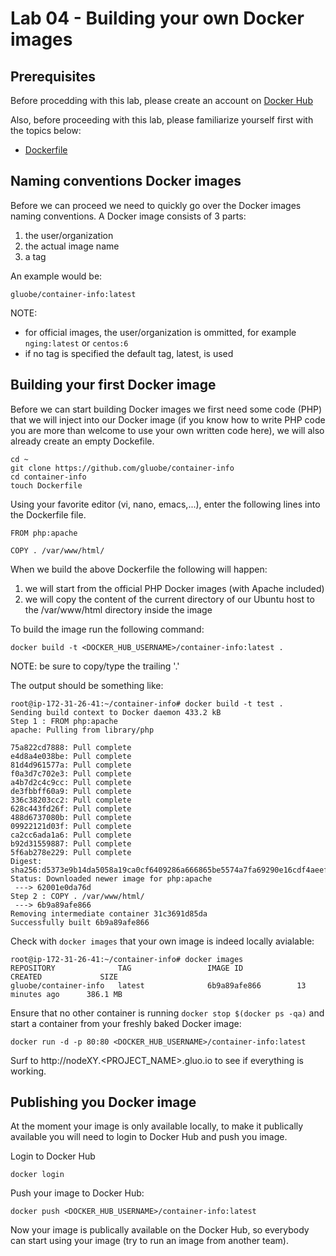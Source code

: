 # Lab 04 - Building your own Docker images

## Prerequisites

Before procedding with this lab, please create an account on [Docker Hub](https://hub.docker.com/)

Also, before proceeding with this lab, please familiarize yourself first with the topics below:

* [Dockerfile](https://docs.docker.com/engine/reference/builder/)

## Naming conventions Docker images

Before we can proceed we need to quickly go over the Docker images naming conventions.  A Docker image consists of 3 parts:

1. the user/organization
2. the actual image name
3. a tag

An example would be:

```
gluobe/container-info:latest
```

NOTE:
- for official images, the user/organization is ommitted, for example `nging:latest` or `centos:6`
- if no tag is specified the default tag, latest, is used

## Building your first Docker image

Before we can start building Docker images we first need some code (PHP) that we will inject into our Docker image (if you know how to write PHP code you are more than welcome to use your own written code here), we will also already create an empty Dockefile.

```
cd ~
git clone https://github.com/gluobe/container-info
cd container-info
touch Dockerfile
```

Using your favorite editor (vi, nano, emacs,...), enter the following lines into the Dockerfile file.

```
FROM php:apache

COPY . /var/www/html/
```

When we build the above Dockerfile the following will happen:
1. we will start from the official PHP Docker images (with Apache included)
2. we will copy the content of the current directory of our Ubuntu host to the /var/www/html directory inside the image

To build the image run the following command:

```
docker build -t <DOCKER_HUB_USERNAME>/container-info:latest .
```

NOTE: be sure to copy/type the trailing '.'

The output should be something like:

```
root@ip-172-31-26-41:~/container-info# docker build -t test .
Sending build context to Docker daemon 433.2 kB
Step 1 : FROM php:apache
apache: Pulling from library/php

75a822cd7888: Pull complete
e4d8a4e038be: Pull complete
81d4d961577a: Pull complete
f0a3d7c702e3: Pull complete
a4b7d2c4c9cc: Pull complete
de3fbbff60a9: Pull complete
336c38203cc2: Pull complete
628c443fd26f: Pull complete
488d6737080b: Pull complete
09922121d03f: Pull complete
ca2cc6ada1a6: Pull complete
b92d31559887: Pull complete
5f6ab278e229: Pull complete
Digest: sha256:d5373e9b14da5058a19ca0cf6409286a666865be5574a7fa69290e16cdf4aeef
Status: Downloaded newer image for php:apache
 ---> 62001e0da76d
Step 2 : COPY . /var/www/html/
 ---> 6b9a89afe866
Removing intermediate container 31c3691d85da
Successfully built 6b9a89afe866
```

Check with `docker images` that your own image is indeed locally avialable:

```
root@ip-172-31-26-41:~/container-info# docker images
REPOSITORY              TAG                 IMAGE ID            CREATED             SIZE
gluobe/container-info   latest              6b9a89afe866        13 minutes ago      386.1 MB
```

Ensure that no other container is running `docker stop $(docker ps -qa)` and start a container from your freshly baked Docker image:

```
docker run -d -p 80:80 <DOCKER_HUB_USERNAME>/container-info:latest
```

Surf to http://nodeXY.<PROJECT_NAME>.gluo.io to see if everything is working.

## Publishing you Docker image

At the moment your image is only available locally, to make it publically available you will need to login to Docker Hub and push you image.

Login to Docker Hub

```
docker login
```

Push your image to Docker Hub:

```
docker push <DOCKER_HUB_USERNAME>/container-info:latest
```

Now your image is publically available on the Docker Hub, so everybody can start using your image (try to run an image from another team).
